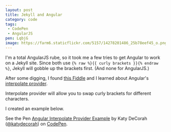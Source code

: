 ```yaml
---
layout: post
title: Jekyll and Angular
category: code
tags:
 - CodePen
 - AngularJS
pen: LqbjG
image: https://farm6.staticflickr.com/5157/14278201486_25b78eef45_o.png
---
```


I'm a total AngularJS rube, so it took me a few tries to get Angular to work on a Jekyll site. Since both use `{% raw %}{{ curly brackets }}{% endraw %}`, Jekyll will gobble up the brackets first. (And none for AngularJS.)

After some digging, I found [this Fiddle](http://jsfiddle.net/Bvc62/3/) and I learned about Angular's [interpolate provider](https://docs.angularjs.org/api/ng/provider/$interpolateProvider).

Interpolate provider will allow you to swap curly brackets for different characters.

I created an example below.

<p data-height="300" data-theme-id="6389" data-slug-hash="LqbjG" data-default-tab="result" class='codepen'>See the Pen <a href='http://codepen.io/katydecorah/pen/LqbjG/'>Angular Interpolate Provider Example</a> by Katy DeCorah (<a href='http://codepen.io/katydecorah'>@katydecorah</a>) on <a href='http://codepen.io'>CodePen</a>.</p>